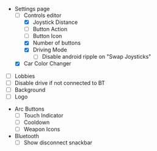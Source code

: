 - Settings page
  - [ ] Controls editor
    - [x] Joystick Distance
    - [ ] Button Action
    - [ ] Button Icon
    - [x] Number of buttons
    - [x] Driving Mode
      - [ ] Disable android ripple on "Swap Joysticks"
  - [x] Car Color Changer
- [ ] Lobbies
- [ ] Disable drive if not connected to BT
- [ ] Background
- [ ] Logo
- Arc Buttons
  - [ ] Touch Indicator
  - [ ] Cooldown
  - [ ] Weapon Icons
- Bluetooth
  - [ ] Show disconnect snackbar
